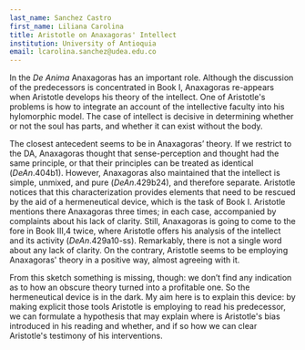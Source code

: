 ```yaml
---
last_name: Sanchez Castro
first_name: Liliana Carolina
title: Aristotle on Anaxagoras' Intellect
institution: University of Antioquia
email: lcarolina.sanchez@udea.edu.co
---
```


In the *De Anima* Anaxagoras has an important role. Although the discussion of the predecessors is concentrated in Book I, Anaxagoras re-appears when Aristotle develops his theory of the intellect. One of Aristotle's problems is how to integrate an account of the intellective faculty into his hylomorphic model. The case of intellect is decisive in determining whether or not the soul has parts, and whether it can exist without the body.

The closest antecedent seems to be in Anaxagoras’ theory. If we restrict to the DA, Anaxagoras thought that sense-perception and thought had the same principle, or that their principles can be treated as identical (*DeAn*.404b1). However, Anaxagoras also maintained that the intellect is simple, unmixed, and pure (*DeAn*.429b24), and therefore separate. Aristotle notices that this characterization provides elements that need to be rescued by the aid of a hermeneutical device, which is the task of Book I. Aristotle mentions there Anaxagoras three times; in each case, accompanied by complaints about his lack of clarity. Still, Anaxagoras is going to come to the fore in Book III,4 twice, where Aristotle offers his analysis of the intellect and its activity (*DeAn*.429a10-ss). Remarkably, there is not a single word about any lack of clarity. On the contrary, Aristotle seems to be employing Anaxagoras' theory in a positive way, almost agreeing with it.

From this sketch something is missing, though: we don’t find any indication as to how an obscure theory turned into a profitable one. So the hermeneutical device is in the dark. My aim here is to explain this device: by making explicit those tools Aristotle is employing to read his predecessor, we can formulate a hypothesis that may explain where is Aristotle's bias introduced in his reading and whether, and if so how we can clear Aristotle's testimony of his interventions.
